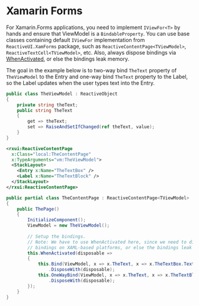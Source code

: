 # Xamarin Forms

For Xamarin.Forms applications, you need to implement `IViewFor<T>` by hands and ensure that ViewModel is a `BindableProperty`. You can use base classes containing default `IViewFor` implementation from `ReactiveUI.XamForms` package, such as `ReactiveContentPage<TViewModel>`, `ReactiveTextCell<TViewModel>`, etc. Also, always dispose bindings via [WhenActivated](../when-activated), or else the bindings leak memory.

The goal in the example below is to two-way bind `TheText` property of `TheViewModel` to the Entry and one-way bind `TheText` property to the Label, so the Label updates when the user types text into the Entry.
 
```csharp
public class TheViewModel : ReactiveObject
{
    private string theText;
    public string TheText
    {
        get => theText;
        set => RaiseAndSetIfChanged(ref theText, value);
    }
}
```

```xml
<rxui:ReactiveContentPage 
  x:Class="local:TheContentPage"
  x:TypeArguments="vm:TheViewModel">
  <StackLayout>
    <Entry x:Name="TheTextBox" />
    <Label x:Name="TheTextBlock" />
  </StackLayout>
</rxui:ReactiveContentPage>
```

```csharp
public partial class TheContentPage : ReactiveContentPage<TViewModel>
{
    public ThePage()
    {
        InitializeComponent(); 
        ViewModel = new TheViewModel();
        
        // Setup the bindings.
        // Note: We have to use WhenActivated here, since we need to dispose the
        // bindings on XAML-based platforms, or else the bindings leak memory.
        this.WhenActivated(disposable =>
        {
            this.Bind(ViewModel, x => x.TheText, x => x.TheTextBox.Text)
                .DisposeWith(disposable);
            this.OneWayBind(ViewModel, x => x.TheText, x => x.TheTextBlock.Text)
                .DisposeWith(disposable);
        });
    }
}
```
